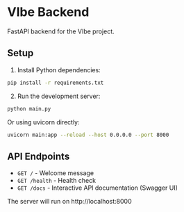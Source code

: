 # VIbe Backend

FastAPI backend for the VIbe project.

## Setup

1. Install Python dependencies:
```bash
pip install -r requirements.txt
```

2. Run the development server:
```bash
python main.py
```

Or using uvicorn directly:
```bash
uvicorn main:app --reload --host 0.0.0.0 --port 8000
```

## API Endpoints

- `GET /` - Welcome message
- `GET /health` - Health check
- `GET /docs` - Interactive API documentation (Swagger UI)

The server will run on http://localhost:8000 